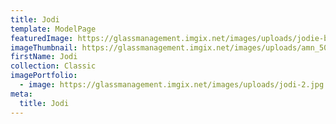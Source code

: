 ```yaml
---
title: Jodi
template: ModelPage
featuredImage: https://glassmanagement.imgix.net/images/uploads/jodie-banner.jpg
imageThumbnail: https://glassmanagement.imgix.net/images/uploads/amn_5062-1-1-.jpg
firstName: Jodi
collection: Classic
imagePortfolio:
  - image: https://glassmanagement.imgix.net/images/uploads/jodi-2.jpg
meta:
  title: Jodi
---
```


